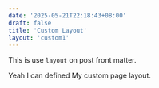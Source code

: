 ```yaml
---
date: '2025-05-21T22:18:43+08:00'
draft: false
title: 'Custom Layout'
layout: 'custom1'
---
```


This is use `layout` on post front matter. 

Yeah I can defined My custom page layout.